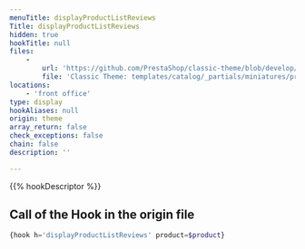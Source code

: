 ```yaml
---
menuTitle: displayProductListReviews
Title: displayProductListReviews
hidden: true
hookTitle: null
files:
    -
        url: 'https://github.com/PrestaShop/classic-theme/blob/develop/templates/catalog/_partials/miniatures/product.tpl'
        file: 'Classic Theme: templates/catalog/_partials/miniatures/product.tpl'
locations:
    - 'front office'
type: display
hookAliases: null
origin: theme
array_return: false
check_exceptions: false
chain: false
description: ''

---
```


{{% hookDescriptor %}}

## Call of the Hook in the origin file

```php
{hook h='displayProductListReviews' product=$product}
```
